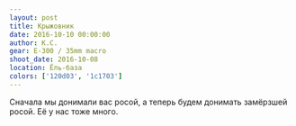 ```yaml
---
layout: post
title: Крыжовник
date: 2016-10-10 00:00:00
author: К.С.
gear: E-300 / 35mm macro
shoot_date: 2016-10-08
location: Ёль-база
colors: ['120d03', '1c1703']
---
```


Сначала мы донимали вас росой, а теперь будем донимать замёрзшей росой. Её у нас тоже много.
